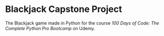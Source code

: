 # Blackjack Capstone Project

The Blackjack game made in Python for the course _100 Days of Code: The Complete Python Pro Bootcamp_ on Udemy.
